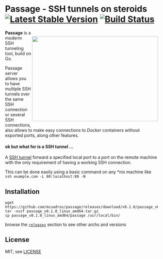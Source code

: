 # Passage - SSH tunnels on steroids [![Latest Stable Version](http://img.shields.io/github/release/mcuadros/passage.svg?style=flat)](https://github.com/mcuadros/passage/releases) [![Build Status](http://img.shields.io/travis/mcuadros/passage.svg?style=flat)](https://travis-ci.org/mcuadros/passage)

<img src="https://i.imgsafe.org/c6c2d16.png" align="right" width="415" height="279px" vspace="20" />


**Passage** is a moderm SSH tunneling tool, build on Go. 

Passage server allows you to have multiple SSH tunnels over the same SSH connection or several SSH connections, also allows to make easy connections to _Docker_ containers without exported ports, along other features.

#### ok but what for is a SSH tunnel ...

A [SSH tunnel](https://en.wikipedia.org/wiki/Tunneling_protocol#Secure_Shell_tunneling) forward a specified local port to a port on the remote machine with the only requirement of having a working SSH connection. 

This can be done easily using a basic command on any *nix machine like `ssh example.com -L 80:localhost:80 -N`

Installation
------------

```
wget https://github.com/mcuadros/passage/releases/download/v0.1.0/passage_v0.1.0_linux_amd64.tar.gz
tar -xvzf passage_v0.1.0_linux_amd64.tar.gz
cp passage_v0.1.0_linux_amd64/passage /usr/local/bin/
```

browse the [`releases`](https://github.com/tyba/beanstool/releases) section to see other archs and versions

License
-------

MIT, see [LICENSE](LICENSE)

